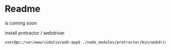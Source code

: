 # Readme
is coming soon


install protractor / webdriver
```sh
user@pc:/var/www/vidatio/web-app$ ./node_modules/protractor/bin/webdriver-manager update
```

